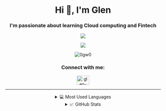 <h1 align="center">Hi 👋, I'm Glen</h1> 

<h3 align="center">I'm passionate about learning Cloud computing and Fintech</h3>

<!-- Vicky: Your Colourblind Assistant -->
<p align="center">
  <a href="https://vicky-nine.vercel.app/"  target=”_blank”>
      <img src="https://img.shields.io/badge/-Ellipsis_Tech_Series_2023_Hackathon-black?style=flat-square&logo=react" />
  </a>
</p>

<!-- Revente -->
<p align="center">
  <a href="https://smu-wad2.web.app/"  target=”_blank”>
      <img src="https://img.shields.io/badge/-Revent%C3%A9_Ecommerce_website-black?style=flat-square&logo=vue.js" />
  </a>
</p>

<!-- page views -->
<p align="center"> <img src="https://komarev.com/ghpvc/?username=0gw0&label=Profile%20views&color=0e75b6&style=flat" alt="0gw0" /> </p>

<h3 align="center">Connect with me:</h3>
<p align="center">
  <a href="https://linkedin.com/in/glen-wangsanegara" target="_blank"><img align="center" src="https://raw.githubusercontent.com/rahuldkjain/github-profile-readme-generator/master/src/images/icons/Social/linked-in-alt.svg" alt="glen-wangsanegara" height="30" width="40" /></a>
</p>
<hr />
<!--https://github.com/anuraghazra/github-readme-stats/#language-card-exclusive-options-->
<div align="center">
  <details>
    <summary>💻 Most Used Languages</summary>
    <div>
      <a href="https://github.com/0gw0">
        <img height=300 align="center" src="https://github-readme-stats.vercel.app/api/top-langs/?username=0gw0&theme=react&langs_count=100&hide_progress=true" />
        <br />
        <img height=400 align="center" src="https://github-readme-stats.vercel.app/api/top-langs/?username=0gw0&theme=react&layout=donut-vertical&langs_count=100&custom_title=Languages%20Percentage" />
        <img height=400 align="center" src="https://github-readme-stats.vercel.app/api/top-langs/?username=0gw0&theme=react&layout=donut-vertical&hide=jupyter%20notebook&langs_count=100&custom_title=Excluding%20Jupyter%20Notebook" />
        <img height=400 align="center" src="https://github-readme-stats.vercel.app/api/top-langs/?username=0gw0&theme=react&layout=donut-vertical&hide=jupyter%20notebook,html,css,scss&langs_count=100&custom_title=Excluding%20Jupyter,%20HTML,%20CSS" />
      </a
    </div>
    </div>
  </details>
  <details>
    <summary>📈 GitHub Stats</summary>
    <div>
      <a href="https://github.com/0gw0">
        <img align="center" src="https://github-readme-stats.vercel.app/api?username=0gw0&card_width=600&theme=react&show_icons=true&hide_border=false&count_private=true&include_all_commits" />
        <br />
        <a><img align="center" src="https://github-readme-streak-stats.herokuapp.com/?user=0gw0&card_width=600&theme=react&hide_border=false&count_private=true&include_all_commits" alt="0gw0"/></a>
      </a>
    </div>
  </details>
</div>
<!-- Ref: https://github.com/drkostas/drkostas/blob/main/README.md -->
